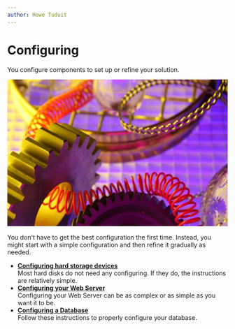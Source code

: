 ```yaml
---
author: Howe Tuduit
---
```


# Configuring

You configure components to set up or refine your solution.

![](bac1613403606458.image)

You don't have to get the best configuration the first time. Instead, you might start with a simple configuration and then refine it gradually as needed.

-   **[Configuring hard storage devices](ldg1613403601288.md)**  
Most hard disks do not need any configuring. If they do, the instructions are relatively simple.
-   **[Configuring your Web Server](fxi1613403601349.md)**  
Configuring your Web Server can be as complex or as simple as you want it to be.
-   **[Configuring a Database](tdg1613403601401.md)**  
Follow these instructions to properly configure your database.

